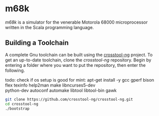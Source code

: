 m68k
====

*m68k* is a simulator for the venerable Motorola 68000 microprocessor written in the Scala programming language.

Building a Toolchain
--------------------

A complete Gnu toolchain can be built using the [crosstool-ng](https://crosstool-ng.github.io/) project.  To get an up-to-date toolchain, clone the *crosstool-ng* repository.  Begin by entering a folder where you want to put the repository, then enter the following.

todo: check if os setup is good for mint: apt-get install -y gcc gperf bison flex texinfo help2man make libncurses5-dev \
                                        python-dev autoconf automake libtool libtool-bin gawk
                                        
```bash
git clone https://github.com/crosstool-ng/crosstool-ng.git
cd crosstool-ng
./bootstrap
```

